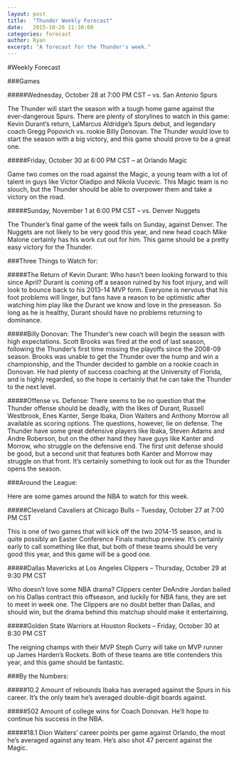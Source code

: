 ```yaml
---
layout: post
title:  "Thunder Weekly Forecast"
date:   2015-10-26 11:30:00
categories: forecast
author: Ryan
excerpt: "A forecast for the Thunder's week."
---
```


#Weekly Forecast

###Games

#####Wednesday, October 28 at 7:00 PM CST – vs. San Antonio Spurs

The Thunder will start the season with a tough home game against the ever-dangerous Spurs. There are plenty of storylines to watch in this game: Kevin Durant’s return, LaMarcus Aldridge’s Spurs debut, and legendary coach Gregg Popovich vs. rookie Billy Donovan. The Thunder would love to start the season with a big victory, and this game should prove to be a great one. 

#####Friday, October 30 at 6:00 PM CST – at Orlando Magic

Game two comes on the road against the Magic, a young team with a lot of talent in guys like Victor Oladipo and Nikola Vucevic. This Magic team is no slouch, but the Thunder should be able to overpower them and take a victory on the road. 

#####Sunday, November 1 at 6:00 PM CST – vs. Denver Nuggets

The Thunder’s final game of the week falls on Sunday, against Denver. The Nuggets are not likely to be very good this year, and new head coach Mike Malone certainly has his work cut out for him. This game should be a pretty easy victory for the Thunder.

###Three Things to Watch for:

#####The Return of Kevin Durant: 
Who hasn’t been looking forward to this since April? Durant is coming off a season ruined by his foot injury, and will look to bounce back to his 2013-14 MVP form. Everyone is nervous that his foot problems will linger, but fans have a reason to be optimistic after watching him play like the Durant we know and love in the preseason. So long as he is healthy, Durant should have no problems returning to dominance.

#####Billy Donovan: 
The Thunder’s new coach will begin the season with high expectations. Scott Brooks was fired at the end of last season, following the Thunder’s first time missing the playoffs since the 2008-09 season. Brooks was unable to get the Thunder over the hump and win a championship, and the Thunder decided to gamble on a rookie coach in Donovan. He had plenty of success coaching at the University of Florida, and is highly regarded, so the hope is certainly that he can take the Thunder to the next level.

#####Offense vs. Defense: 
There seems to be no question that the Thunder offense should be deadly, with the likes of Durant, Russell Westbrook, Enes Kanter, Serge Ibaka, Dion Waiters and Anthony Morrow all available as scoring options. The questions, however, lie on defense. The Thunder have some great defensive players like Ibaka, Steven Adams and Andre Roberson, but on the other hand they have guys like Kanter and Morrow, who struggle on the defensive end. The first unit defense should be good, but a second unit that features both Kanter and Morrow may struggle on that front. It’s certainly something to look out for as the Thunder opens the season. 

###Around the League:

Here are some games around the NBA to watch for this week.

#####Cleveland Cavaliers at Chicago Bulls – Tuesday, October 27 at 7:00 PM CST

This is one of two games that will kick off the two 2014-15 season, and is quite possibly an Easter Conference Finals matchup preview. It’s certainly early to call something like that, but both of these teams should be very good this year, and this game will be a good one. 

#####Dallas Mavericks at Los Angeles Clippers – Thursday, October 29 at 9:30 PM CST

Who doesn’t love some NBA drama? Clippers center DeAndre Jordan bailed on his Dallas contract this offseason, and luckily for NBA fans, they are set to meet in week one. The Clippers are no doubt better than Dallas, and should win, but the drama behind this matchup should make it entertaining.

#####Golden State Warriors at Houston Rockets – Friday, October 30 at 8:30 PM CST

The reigning champs with their MVP Steph Curry will take on MVP runner up James Harden’s Rockets. Both of these teams are title contenders this year, and this game should be fantastic. 

###By the Numbers:

#####10.2
Amount of rebounds Ibaka has averaged against the Spurs in his career. It’s the only team he’s averaged double-digit boards against.

#####502
Amount of college wins for Coach Donovan. He’ll hope to continue his success in the NBA.

#####18.1
Dion Waiters’ career points per game against Orlando, the most he’s averaged against any team. He’s also shot 47 percent against the Magic. 

